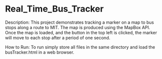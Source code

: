 # Real_Time_Bus_Tracker

Description: This project demonstrates tracking a marker on a map to bus stops along a route to MIT. The map is produced using the MapBox API. Once the map is loaded, and the button in the top left is clicked, the marker will move to each stop after a period of one second.

How to Run: To run simply store all files in the same directory and load the busTracker.html in a web browser.
